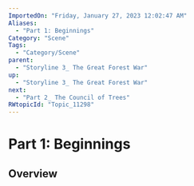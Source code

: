 ```yaml
---
ImportedOn: "Friday, January 27, 2023 12:02:47 AM"
Aliases:
  - "Part 1: Beginnings"
Category: "Scene"
Tags:
  - "Category/Scene"
parent:
  - "Storyline 3_ The Great Forest War"
up:
  - "Storyline 3_ The Great Forest War"
next:
  - "Part 2_ The Council of Trees"
RWtopicId: "Topic_11298"
---
```

# Part 1: Beginnings
## Overview
